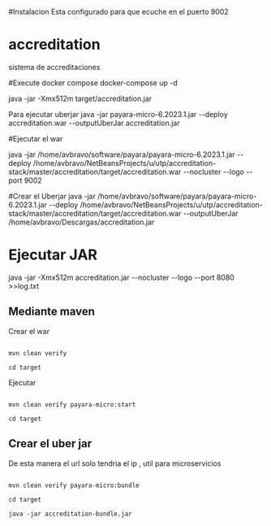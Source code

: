 #Instalacion
Esta configurado para que ecuche en el puerto 9002




# accreditation
sistema de accreditaciones



#Execute docker compose
docker-compose up -d

java -jar -Xmx512m target/accreditation.jar 



Para ejecutar uberjar
java -jar payara-micro-6.2023.1.jar --deploy accreditation.war --outputUberJar accreditation.jar


#Ejecutar el war


java -jar /home/avbravo/software/payara/payara-micro-6.2023.1.jar  --deploy /home/avbravo/NetBeansProjects/u/utp/accreditation-stack/master/accreditation/target/accreditation.war --nocluster --logo --port 9002


#Crear  el Uberjar
java -jar   /home/avbravo/software/payara/payara-micro-6.2023.1.jar --deploy /home/avbravo/NetBeansProjects/u/utp/accreditation-stack/master/accreditation/target/accreditation.war --outputUberJar /home/avbravo/Descargas/accreditation.jar 



# Ejecutar JAR

 java -jar -Xmx512m accreditation.jar --nocluster --logo --port 8080 >>log.txt


## Mediante maven

Crear el war
```shell

mvn clean verify

cd target

````


Ejecutar 

```shell

mvn clean verify payara-micro:start

cd target

````

## Crear el uber jar

De esta manera el url solo tendria el ip , util para microservicios

```shell

mvn clean verify payara-micro:bundle

cd target

java -jar accreditation-bundle.jar
````
